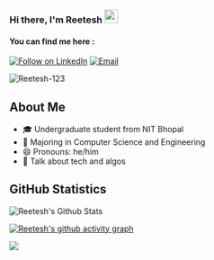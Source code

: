 ### Hi there, I'm Reetesh <img src="https://raw.githubusercontent.com/iampavangandhi/iampavangandhi/master/gifs/Hi.gif" width="24px"> 

<!--
**vyomaaverse/vyomaaverse** is a ✨ _special_ ✨ repository because its `README.md` (this file) appears on your GitHub profile.

Here are some ideas to get you started:

- 🔭 I’m currently working on ...
- 🌱 I’m currently learning ...
- 👯 I’m looking to collaborate on ...
- 🤔 I’m looking for help with ...
- 💬 Ask me about ...
- 📫 How to reach me: ...
- 😄 Pronouns: ...
- ⚡ Fun fact: ...
-->

#### You can find me here :
<p align="left">
  <a href="https://www.linkedin.com/in/reetesh-kumar-8bab2520b/"><img title="Follow on LinkedIn" src="https://img.shields.io/badge/LinkedIn-0077B5?style=for-the-badge&logo=linkedin&logoColor=white"/></a>
<a href="mailto:rka.23aug@gmail.com"><img title="Email" src="https://img.shields.io/badge/Gmail-D14836?style=for-the-badge&logo=gmail&logoColor=white"/></a>

<p align="left"> 
<img src="https://komarev.com/ghpvc/?username=Reetesh-123&label=Views&color=blue&style=plastic" alt="Reetesh-123" />
 </p>

## About Me

- 🎓 Undergraduate student from NIT Bhopal
- 📝 Majoring in Computer Science and Engineering 
- 😄 Pronouns: he/him
- 💬 Talk about tech and algos

## GitHub Statistics

![Reetesh's Github Stats](https://github-readme-stats.anuraghazra1.vercel.app/api?username=Reetesh-123&count_private=true&show_icons=true&include_all_commits=true&theme=radical)

[![Reetesh's github activity graph](https://activity-graph.herokuapp.com/graph?username=Reetesh-123&theme=github)](https://github.com/Reetesh-123)

<a href="https://github.com/Reetesh-123">
  <img align="center" src="https://github-readme-stats.vercel.app/api/top-langs/?username=Reetesh-123&theme=tokyonight&layout=compact&" />
</a>
